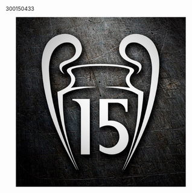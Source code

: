 300150433  <p align="center"><img src="images/autocollants-real-madrid-15-champions-league.jpg" alt="Images" width="450"/></p>
